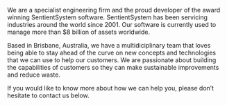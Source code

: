 ---
---
We are a specialist engineering firm and the proud developer of the award winning SentientSystem software. SentientSystem has been servicing industries around the world since 2001. Our software is currently used to manage more than $8 billion of assets worldwide.

Based in Brisbane, Australia, we have a multidiciplinary team that loves being able to stay ahead of the curve on new concepts and technologies that we can use to help our customers. We are passionate about building the capabilities of customers so they can make sustainable improvements and reduce waste.

If you would like to know more about how we can help you, please don’t hesitate to contact us below.